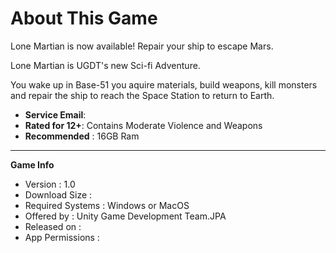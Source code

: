 # About This Game
Lone Martian is now available! Repair your ship to escape Mars.

Lone Martian is UGDT's new Sci-fi Adventure.

You wake up in Base-51 you aquire materials, build weapons, kill monsters and repair the ship to reach the Space Station to return to Earth.

- **Service Email**: 
- **Rated for 12+**: Contains Moderate Violence and Weapons
- **Recommended**  : 16GB Ram
**                                                                **
**Game Info**
- Version          : 1.0
- Download Size    :
- Required Systems : Windows or MacOS
- Offered by       : Unity Game Development Team.JPA
- Released on      :
- App Permissions  :
